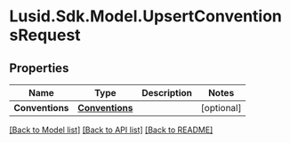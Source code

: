 
# Lusid.Sdk.Model.UpsertConventionsRequest

## Properties

Name | Type | Description | Notes
------------ | ------------- | ------------- | -------------
**Conventions** | [**Conventions**](Conventions.md) |  | [optional] 

[[Back to Model list]](../README.md#documentation-for-models)
[[Back to API list]](../README.md#documentation-for-api-endpoints)
[[Back to README]](../README.md)

